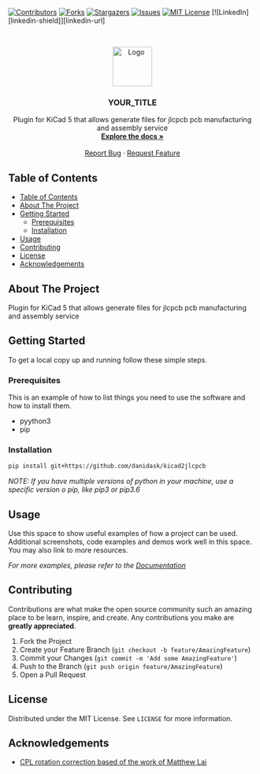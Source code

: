 <!--
*** Template from https://github.com/othneildrew/Best-README-Template
*** markdown refecence https://www.markdownguide.org/basic-syntax/#reference-style-links
-->


[![Contributors][contributors-shield]][contributors-url]
[![Forks][forks-shield]][forks-url]
[![Stargazers][stars-shield]][stars-url]
[![Issues][issues-shield]][issues-url]
[![MIT License][license-shield]][license-url]
[![LinkedIn][linkedin-shield]][linkedin-url]



<!-- PROJECT LOGO -->
<br />
<p align="center">
  <a href="https://github.com/danidask/kicad2jlcpcb">
    <img src="images/logo.png" alt="Logo" width="80" height="80">
  </a>

  <h3 align="center">YOUR_TITLE</h3>

  <p align="center">
    Plugin for KiCad 5 that allows generate files for jlcpcb pcb manufacturing and assembly service
    <br />
    <a href="https://github.com/danidask/kicad2jlcpcb"><strong>Explore the docs »</strong></a>
    <br />
    <br />
    <a href="https://github.com/danidask/kicad2jlcpcb/issues">Report Bug</a>
    ·
    <a href="https://github.com/danidask/kicad2jlcpcb/issues">Request Feature</a>
  </p>
</p>



<!-- TABLE OF CONTENTS -->
## Table of Contents

- [Table of Contents](#table-of-contents)
- [About The Project](#about-the-project)
- [Getting Started](#getting-started)
  - [Prerequisites](#prerequisites)
  - [Installation](#installation)
- [Usage](#usage)
- [Contributing](#contributing)
- [License](#license)
- [Acknowledgements](#acknowledgements)



<!-- ABOUT THE PROJECT -->
## About The Project

Plugin for KiCad 5 that allows generate files for jlcpcb pcb manufacturing and assembly service


<!-- GETTING STARTED -->
## Getting Started

To get a local copy up and running follow these simple steps.


### Prerequisites

This is an example of how to list things you need to use the software and how to install them.
* pyython3
* pip


### Installation

```sh
pip install git+https://github.com/danidask/kicad2jlcpcb
```
<em>NOTE: If you have multiple versions of python in your machine, use a specific version o pip, like pip3 or pip3.6</em>


<!-- USAGE EXAMPLES -->
## Usage

Use this space to show useful examples of how a project can be used. Additional screenshots, code examples and demos work well in this space. You may also link to more resources.

_For more examples, please refer to the [Documentation](https://example.com)_



<!-- CONTRIBUTING -->
## Contributing

Contributions are what make the open source community such an amazing place to be learn, inspire, and create. Any contributions you make are **greatly appreciated**.

1. Fork the Project
2. Create your Feature Branch (`git checkout -b feature/AmazingFeature`)
3. Commit your Changes (`git commit -m 'Add some AmazingFeature'`)
4. Push to the Branch (`git push origin feature/AmazingFeature`)
5. Open a Pull Request



<!-- LICENSE -->
## License

Distributed under the MIT License. See `LICENSE` for more information.


<!-- ACKNOWLEDGEMENTS -->
## Acknowledgements

* [CPL rotation correction based of the work of Matthew Lai](https://github.com/matthewlai/JLCKicadTools)



<!-- MARKDOWN LINKS & IMAGES -->
<!-- https://www.markdownguide.org/basic-syntax/#reference-style-links -->
[contributors-shield]: https://img.shields.io/github/contributors/danidask/repo.svg?style=flat-square
[contributors-url]: https://github.com/danidask/repo/graphs/contributors
[forks-shield]: https://img.shields.io/github/forks/danidask/repo.svg?style=flat-square
[forks-url]: https://github.com/danidask/repo/network/members
[stars-shield]: https://img.shields.io/github/stars/danidask/repo.svg?style=flat-square
[stars-url]: https://github.com/danidask/repo/stargazers
[issues-shield]: https://img.shields.io/github/issues/danidask/repo.svg?style=flat-square
[issues-url]: https://github.com/danidask/repo/issues
[license-shield]: https://img.shields.io/github/license/danidask/repo.svg?style=flat-square
[license-url]: https://github.com/danidask/repo/blob/master/LICENSE.txt
